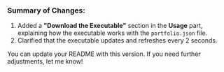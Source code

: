
### Summary of Changes:
1. Added a **"Download the Executable"** section in the **Usage** part, explaining how the executable works with the `portfolio.json` file.
2. Clarified that the executable updates and refreshes every 2 seconds.

You can update your README with this version. If you need further adjustments, let me know!